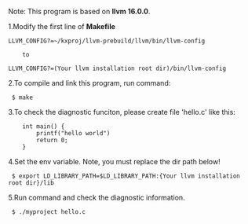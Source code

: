 Note: This program is based on **llvm 16.0.0**.

1.Modify the first line of **Makefile**

```
LLVM_CONFIG?=~/kxproj/llvm-prebuild/llvm/bin/llvm-config

	to

LLVM_CONFIG?=(Your llvm installation root dir)/bin/llvm-config
```

2.To compile and link this program, run command:

```
 $ make
```

3.To check the diagnostic funciton, please create file 'hello.c' like this:

```
	int main() {
		printf("hello world")
		return 0;
	}
```

4.Set the env variable. Note, you must replace the dir path below!

```
 $ export LD_LIBRARY_PATH=$LD_LIBRARY_PATH:{Your llvm installation root dir}/lib
```

5.Run command and check the diagnostic information.

```
 $ ./myproject hello.c
```


